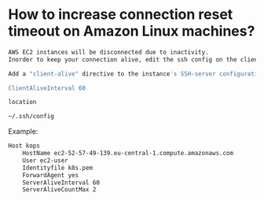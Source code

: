 # How to increase connection reset timeout on Amazon Linux machines?

```sh
AWS EC2 instances will be disconnected due to inactivity. 
Inorder to keep your connection alive, edit the ssh config on the client from where you are trying to connect

Add a "client-alive" directive to the instance's SSH-server configuration file.

ClientAliveInterval 60
```

```sh
location

~/.ssh/config
```

Example:

```sh
Host kops
    HostName ec2-52-57-49-139.eu-central-1.compute.amazonaws.com
    User ec2-user
    Identityfile k8s.pem
    ForwardAgent yes
    ServerAliveInterval 60
    ServerAliveCountMax 2

```